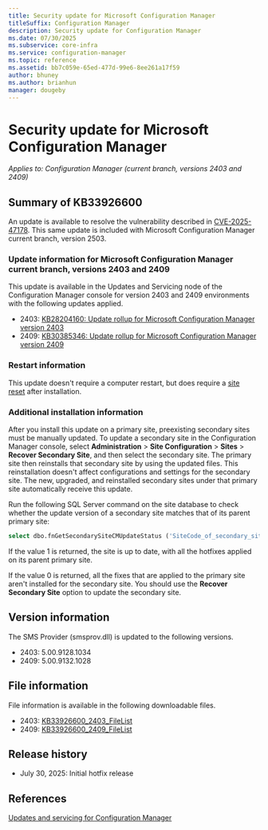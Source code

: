 ```yaml
---
title: Security update for Microsoft Configuration Manager
titleSuffix: Configuration Manager
description: Security update for Configuration Manager
ms.date: 07/30/2025
ms.subservice: core-infra
ms.service: configuration-manager
ms.topic: reference
ms.assetid: bb7c059e-65ed-477d-99e6-8ee261a17f59
author: bhuney
ms.author: brianhun
manager: dougeby
---
```


# Security update for Microsoft Configuration Manager

*Applies to: Configuration Manager (current branch, versions 2403 and 2409)*

## Summary of KB33926600
<!-- 33926600 -->
An update is available to resolve the vulnerability described in [CVE-2025-47178](https://msrc.microsoft.com/update-guide/en-US/vulnerability/CVE-2025-47178). This same update is included with Microsoft Configuration Manager current branch, version 2503.

### Update information for Microsoft Configuration Manager current branch, versions 2403 and 2409

This update is available in the Updates and Servicing node of the Configuration Manager console for version 2403 and 2409 environments with the following updates applied.
- 2403: [KB28204160: Update rollup for Microsoft Configuration Manager version 2403](../2403/28204160.md)
- 2409: [KB30385346: Update rollup for Microsoft Configuration Manager version 2409](../2409/30385346.md)

### Restart information

This update doesn't require a computer restart, but does require a [site reset](../../core/servers/manage/modify-your-infrastructure.md#bkmk_reset) after installation.

### Additional installation information

After you install this update on a primary site, preexisting secondary sites must be manually updated. To update a secondary site in the Configuration Manager console, select **Administration** > **Site Configuration** > **Sites** >  **Recover Secondary Site**, and then select the secondary site. The primary site then reinstalls that secondary site by using the updated files. This reinstallation doesn't affect configurations and settings for the secondary site. The new, upgraded, and reinstalled secondary sites under that primary site automatically receive this update.

Run the following SQL Server command on the site database to check whether the update version of a secondary site matches that of its parent primary site:
   ```sql
   select dbo.fnGetSecondarySiteCMUpdateStatus ('SiteCode_of_secondary_site')
   ```
If the value 1 is returned, the site is up to date, with all the hotfixes applied on its parent primary site.

If the value 0 is returned, all the fixes that are applied to the primary site aren't installed for the secondary site. You should use the **Recover Secondary Site** option to update the secondary site.

## Version information
The SMS Provider (smsprov.dll) is updated to the following versions.
- 2403: 5.00.9128.1034
- 2409: 5.00.9132.1028

## File information
File information is available in the following downloadable files.
- 2403: [KB33926600_2403_FileList](https://aka.ms/KB33926600_2403_FileList)
- 2409: [KB33926600_2409_FileList](https://aka.ms/KB33926600_2409_FileList)

## Release history
- July 30, 2025: Initial hotfix release

## References
[Updates and servicing for Configuration Manager](../../core/servers/manage/updates.md)